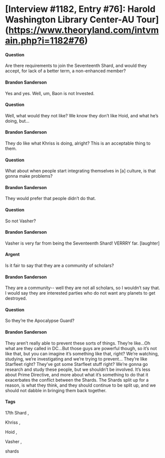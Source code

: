 # [Interview #1182, Entry #76]: Harold Washington Library Center-AU Tour](https://www.theoryland.com/intvmain.php?i=1182#76)

#### Question

Are there requirements to join the Seventeenth Shard, and would they accept, for lack of a better term, a non-enhanced member?

#### Brandon Sanderson

Yes and yes. Well, um, Baon is not Invested.

#### Question

Well, what would they not like? We know they don’t like Hoid, and what he’s doing, but…

#### Brandon Sanderson

They do like what Khriss is doing, alright? This is an acceptable thing to them.

#### Question

What about when people start integrating themselves in [a] culture, is that gonna make problems?

#### Brandon Sanderson

They would prefer that people didn’t do that.

#### Question

So not Vasher?

#### Brandon Sanderson

Vasher is very far from being the Seventeenth Shard! VERRRY far.
[laughter]

#### Argent

Is it fair to say that they are a community of scholars?

#### Brandon Sanderson

They are a community-- well they are not all scholars, so I wouldn’t say that. I would say they are interested parties who do not want any planets to get destroyed.

#### Question

So they’re the Apocalypse Guard?

#### Brandon Sanderson

They aren’t really able to prevent these sorts of things. They’re like...Oh what are they called in DC...But those guys are powerful though, so it’s not like that, but you can imagine it’s something like that, right? We’re watching, studying, we’re investigating and we’re trying to prevent... They’re like Starfleet right? They’ve got some Starfleet stuff right? We’re gonna go research and study these people, but we shouldn’t be involved. It’s less about Prime Directive, and more about what it’s something to do that it exacerbates the conflict between the Shards. The Shards split up for a reason, is what they think, and they should continue to be split up, and we should not dabble in bringing them back together.

#### Tags

17th Shard
,

Khriss
,

Hoid
,

Vasher
,

shards

